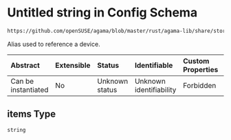 # Untitled string in Config Schema

```txt
https://github.com/openSUSE/agama/blob/master/rust/agama-lib/share/storage.schema.json#/$defs/advancedPhysicalVolumesGenerator/properties/generate/properties/targetDevices/items
```

Alias used to reference a device.

| Abstract            | Extensible | Status         | Identifiable            | Custom Properties | Additional Properties | Access Restrictions | Defined In                                                          |
| :------------------ | :--------- | :------------- | :---------------------- | :---------------- | :-------------------- | :------------------ | :------------------------------------------------------------------ |
| Can be instantiated | No         | Unknown status | Unknown identifiability | Forbidden         | Allowed               | none                | [storage.schema.json\*](storage.schema.json "open original schema") |

## items Type

`string`
